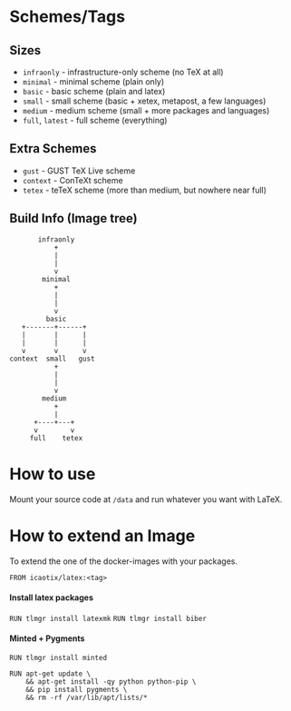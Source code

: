 # Schemes/Tags
## Sizes
* `infraonly` - infrastructure-only scheme (no TeX at all)
* `minimal` - minimal scheme (plain only)
* `basic` - basic scheme (plain and latex)
* `small` - small scheme (basic + xetex, metapost, a few languages)
* `medium` - medium scheme (small + more packages and languages)
* `full`, `latest` - full scheme (everything)

## Extra Schemes
* `gust` - GUST TeX Live scheme
* `context` - ConTeXt scheme
* `tetex` - teTeX scheme (more than medium, but nowhere near full)

## Build Info (Image tree)
```
       infraonly
           +
           |
           |
           v
        minimal
           +
           |
           |
           v
         basic
   +-------+------+
   |       |      |
   |       |      |
   v       v      v
context  small   gust
           +
           |
           |
           v
        medium
           +
           |
      +----+---+
      v        v
     full    tetex
```

# How to use
Mount your source code at `/data` and run whatever you want with LaTeX.

# How to extend an Image
To extend the one of the docker-images with your packages.

`FROM icaotix/latex:<tag>`

#### Install latex packages
` RUN tlmgr install latexmk `
` RUN tlmgr install biber `

#### Minted + Pygments
` RUN tlmgr install minted `
```
RUN apt-get update \
    && apt-get install -qy python python-pip \
    && pip install pygments \
    && rm -rf /var/lib/apt/lists/*
```
